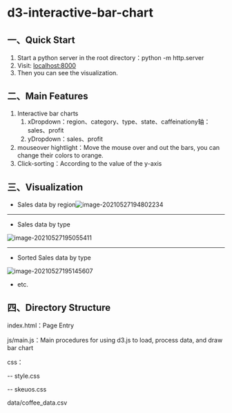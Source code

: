 # d3-interactive-bar-chart

## 一、Quick Start

1. Start a python server in the root directory：python -m http.server
2. Visit: [localhost:8000]()
3. Then you can see the visualization.

## 二、Main Features

1. Interactive bar charts
   1. xDropdown：region、category、type、state、caffeinationy轴：sales、profit
   2. yDropdown：sales、profit
2. mouseover hightlight：Move the mouse over and out the bars, you can change their colors to orange.
3. Click-sorting：According to the value of the y-axis

## 三、Visualization

- Sales data by region![image-20210527194802234](https://cuterwrite.oss-cn-beijing.aliyuncs.com/img/image-20210527194802234.png)



---

- Sales data by type

![image-20210527195055411](https://cuterwrite.oss-cn-beijing.aliyuncs.com/img/image-20210527195055411.png)



---



- Sorted Sales data by type

![image-20210527195145607](https://cuterwrite.oss-cn-beijing.aliyuncs.com/img/image-20210527195145607.png)

- etc.

## 四、Directory Structure

index.html：Page Entry

js/main.js：Main procedures for using d3.js to load, process data, and draw bar chart

css：

-- style.css

-- skeuos.css

data/coffee_data.csv



